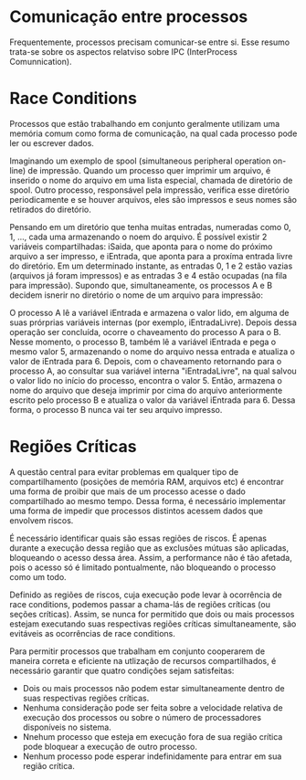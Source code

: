 # Comunicação entre processos

Frequentemente, processos precisam comunicar-se entre si. Esse resumo trata-se sobre os aspectos relatviso sobre IPC (InterProcess Comunnication).

# Race Conditions

Processos que estão trabalhando em conjunto geralmente utilizam uma memória comum como forma de comunicação, na qual cada processo pode ler ou escrever dados. 

Imaginando um exemplo de spool (simultaneous peripheral operation on-line) de impressão. Quando um processo quer imprimir um arquivo, é inserido o nome do arquivo em uma lista especial, chamada de diretório de spool. Outro processo, responsável pela impressão, verifica esse diretório periodicamente e se houver arquivos, eles são impressos e seus nomes são retirados do diretório.

Pensando em um diretório que tenha muitas entradas, numeradas como 0, 1, ..., cada uma armazenando o noem do arquivo. É possível existir 2 variáveis compartilhadas: iSaida, que aponta para o nome do próximo arquivo a ser impresso, e iEntrada, que aponta para a proxíma entrada livre do diretório. Em um determinado instante, as entradas 0, 1 e 2 estão vazias (arquivos já foram impressos) e as entradas 3 e 4 estão ocupadas (na fila para impressão). Supondo que, simultaneamente, os processos A e B decidem isnerir no diretório o nome de um arquivo para impressão:

O processo A lê a variável iEntrada e armazena o valor lido, em alguma de suas prórprias variáveis internas (por exemplo, iEntradaLivre). Depois dessa operação ser concluída, ocorre o chaveamento do processo A para o B. Nesse momento, o processo B, também lê a variável iEntrada e pega o mesmo valor 5, armazenando o nome do arquivo nessa entrada e atualiza o valor de iEntrada para 6. Depois, com o chaveamento retornando para o processo A, ao consultar sua variável interna "iEntradaLivre", na qual salvou o valor lido no início do processo, encontra o valor 5. Então, armazena o nome do arquivo que deseja imprimir por cima do arquivo anteriormente escrito pelo processo B e atualiza o valor da variável iEntrada para 6. Dessa forma, o processo B nunca vai ter seu arquivo impresso.

# Regiões Críticas

A questão central para evitar problemas em qualquer tipo de compartilhamento (posições de memória RAM, arquivos etc) é encontrar uma forma de proibir que mais de um processo acesse o dado compartilhado ao mesmo tempo. Dessa forma, é necessário implementar uma forma de impedir que processos distintos acessem dados que envolvem riscos.

É necessário identificar quais são essas regiões de riscos. É apenas durante a execução dessa região que as exclusões mútuas são aplicadas, bloqueando o acesso dessa área. Assim, a performance não é tão afetada, pois o acesso só é limitado pontualmente, não bloqueando o processo como um todo.

Definido as regiões de riscos, cuja execução pode levar à ocorrência de race conditions, podemos passar a chama-lás de regiões críticas (ou seções críticas).  Assim, se nunca for permitido que dois ou mais processos estejam executando suas respectivas regiões críticas simultaneamente, são evitáveis as ocorrências de race conditions.

Para permitir processos que trabalham em conjunto cooperarem de maneira correta e eficiente na utlização de recursos compartilhados, é necessário garantir que quatro condições sejam satisfeitas:

- Dois ou mais processos não podem estar simultaneamente dentro de suas respectivas regiões críticas.
- Nenhuma consideração pode ser feita sobre a velocidade relativa de execução dos processos ou sobre o número de processadores disponíveis no sistema.
- Nnehum processo que esteja em execução fora de sua região crítica pode bloquear a execução de outro processo.
- Nenhum processo pode esperar indefinidamente para entrar em sua região crítica.